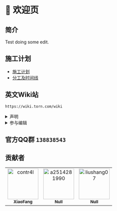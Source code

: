 # 🌆 欢迎页

## 简介

Test doing some edit.

## 施工计划
* [施工计划](/welcome/dev_plans/README.md)
* [分工及时间线](welcome/dev_plans/job_assign.md)

## 英文Wiki站

```html
https://wiki.torn.com/wiki
```

<details>

<summary>声明</summary>

页面布局及内容均来自官方Wiki

</details>

<details>



<summary>参与编辑</summary>

1. 申请editor权限
2. 编辑并提交Edit Merge Request
3. 等待修改合入主分支

</details>

## 官方QQ群 `138838543`

## 贡献者
<!-- readme: collaborators,contributors -start -->
<table>
<tr>
    <td align="center">
        <a href="https://github.com/contr4l">
            <img src="https://avatars.githubusercontent.com/u/30452426?v=4" width="100;" alt="contr4l"/>
            <br />
            <sub><b>XiaoFang</b></sub>
        </a>
    </td>
    <td align="center">
        <a href="https://github.com/a2514281990">
            <img src="https://avatars.githubusercontent.com/u/55022133?v=4" width="100;" alt="a2514281990"/>
            <br />
            <sub><b>Null</b></sub>
        </a>
    </td>
    <td align="center">
        <a href="https://github.com/liushang07">
            <img src="https://avatars.githubusercontent.com/u/38568403?v=4" width="100;" alt="liushang07"/>
            <br />
            <sub><b>Null</b></sub>
        </a>
    </td></tr>
</table>
<!-- readme: collaborators,contributors -end -->

